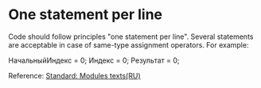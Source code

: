 # One statement per line

Code should follow principles "one statement per line". Several statements are acceptable in case of same-type assignment operators.
For example:

НачальныйИндекс = 0; Индекс = 0; Результат = 0;

Reference: [Standard: Modules texts(RU)](https://its.1c.ru/db/v8std#content:-2145783191:hdoc)
